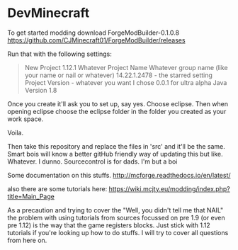 # DevMinecraft

To get started modding download ForgeModBuilder-0.1.0.8
  https://github.com/CJMinecraft01/ForgeModBuilder/releases

Run that with the following settings: 
  >New Project
  >1.12.1
  >Whatever Project Name
  >Whatever group name (like your name or nail or whatever)
  >14.22.1.2478 - the starred setting
  >Project Version - whatever you want I chose 0.0.1 for ultra alpha
  >Java Version 1.8
  
  Once you create it'll ask you to set up, say yes. Choose eclipse. Then when opening eclipse choose the eclipse folder
  in the folder you created as your work space. 
  
  Voila. 
  
  Then take this repository and replace the files in 'src' and it'll be the same. Smart bois will know a better gitHub
  friendly way of updating this but like. Whatever. I dunno. Sourcecontrol is for dads. I'm but a boi
  

Some documentation on this stuffs. http://mcforge.readthedocs.io/en/latest/

also there are some tutorials here: https://wiki.mcjty.eu/modding/index.php?title=Main_Page

As a precaution and trying to cover the "Well, you didn't tell me that NAIL" the problem with using tutorials from sources
focussed on pre 1.9 (or even pre 1.12) is the way that the game registers blocks. Just stick with 1.12 tutorials if you're 
looking up how to do stuffs. I will try to cover all questions from here on. 
